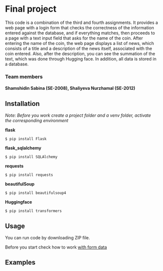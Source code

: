# Final project
   This code is a combination of the third and fourth assignments.
It provides a web page with a login form that checks the correctness of the information entered against the database, and if everything matches, then proceeds to a page with a text input field that asks for the name of the coin. After entering the name of the coin, the web page displays a list of news, which consists of a title and a description of the news itself, associated with the coin entered. Also, after the description, you can see the summation of the text, which was done through Hugging face. In addition, all data is stored in a database.

### Team members 
#### Shamshidin Sabina (SE-2008), Shaliyeva Nurzhamal (SE-2012)



## Installation 
_Note: Before you work create a project folder and a venv folder, activate the corresponding environment_

**flask**
```
$ pip install Flask
```

**flask_sqlalchemy**
```
$ pip install SQLAlchemy
```

**requests**
```
$ pip install requests
```

**beautifulSoup**
```
$ pip install beautifulsoup4
```

**Huggingface** 
```
$ pip install transformers
```



## Usage
You can run code by downloading ZIP file. 

Before you start check how to work [with form data](https://www.digitalocean.com/community/tutorials/processing-incoming-request-data-in-flask)

## Examples 

